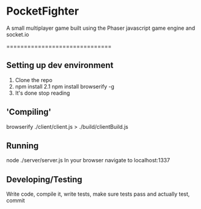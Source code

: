 # PocketFighter

A small multiplayer game built using the Phaser javascript game engine and socket.io

==============================

Setting up dev environment
--------------------------
1. Clone the repo
2. npm install
2.1 npm install browserify -g
3. It's done stop reading

'Compiling'
--------------------------

browserify ./client/client.js > ./build/clientBuild.js

Running
--------------------------

node ./server/server.js
In your browser navigate to localhost:1337


Developing/Testing
--------------------------

Write code,
compile it,
write tests,
make sure tests pass and actually test,
commit